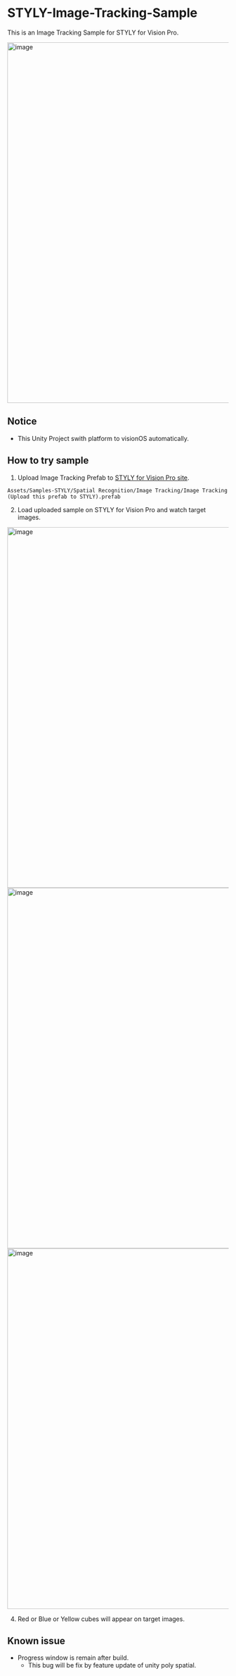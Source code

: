 # STYLY-Image-Tracking-Sample

This is an Image Tracking Sample for STYLY for Vision Pro.

<img width="819" alt="image" src="https://github.com/user-attachments/assets/c32a4c55-74f6-4793-a19f-cf60613b556a">

## Notice
* This Unity Project swith platform to visionOS automatically.

## How to try sample
1. Upload Image Tracking Prefab to [STYLY for Vision Pro site](https://spatial-layer.styly.cc/).

```Assets/Samples-STYLY/Spatial Recognition/Image Tracking/Image Tracking (Upload this prefab to STYLY).prefab```

2. Load uploaded sample on STYLY for Vision Pro and watch target images.
<img width="819" alt="image" src="https://github.com/styly-dev/STYLY-Image-Tracking-Sample/blob/main/Assets/Samples-STYLY/Spatial%20Recognition/Image%20Tracking/Images/RED.png">
<img width="819" alt="image" src="https://github.com/styly-dev/STYLY-Image-Tracking-Sample/blob/main/Assets/Samples-STYLY/Spatial%20Recognition/Image%20Tracking/Images/BLUE.png">
<img width="819" alt="image" src="https://github.com/styly-dev/STYLY-Image-Tracking-Sample/blob/main/Assets/Samples-STYLY/Spatial%20Recognition/Image%20Tracking/Images/YELLOW.png">
   
4. Red or Blue or Yellow cubes will appear on target images.

## Known issue
* Progress window is remain after build.
  * This bug will be fix by feature update of unity poly spatial.

